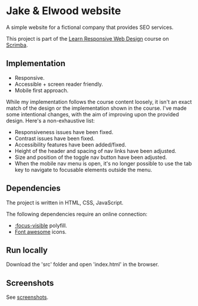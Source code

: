 # Jake & Elwood website

A simple website for a fictional company that provides SEO services.

This project is part of the [Learn Responsive Web Design](https://scrimba.com/learn/responsive) course on [Scrimba](https://scrimba.com).

## Implementation

* Responsive.
* Accessible + screen reader friendly.
* Mobile first approach.

While my implementation follows the course content loosely, it isn't an exact match of the design or the implementation shown in the course. I've made some intentional changes, with the aim of improving upon the provided design. Here's a non-exhaustive list:

* Responsiveness issues have been fixed.
* Contrast issues have been fixed.
* Accessibility features have been added/fixed.
* Height of the header and spacing of nav links have been adjusted.
* Size and position of the toggle nav button have been adjusted.
* When the mobile nav menu is open, it's no longer possible to use the tab key to navigate to focusable elements outside the menu.

## Dependencies

The project is written in HTML, CSS, JavaScript.

The following dependencies require an online connection:

* [:focus-visible](https://github.com/WICG/focus-visible) polyfill.
* [Font awesome](https://fontawesome.com/) icons.

## Run locally

Download the 'src' folder and open 'index.html' in the browser.

## Screenshots

See [screenshots](screenshots/).
